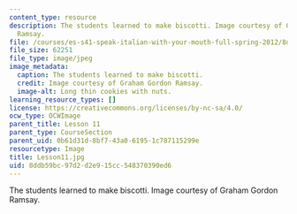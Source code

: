 ```yaml
---
content_type: resource
description: The students learned to make biscotti. Image courtesy of Graham Gordon
  Ramsay.
file: /courses/es-s41-speak-italian-with-your-mouth-full-spring-2012/8ddb59bc97d2d2e915cc548370390ed6_Lesson11.jpg
file_size: 62251
file_type: image/jpeg
image_metadata:
  caption: The students learned to make biscotti.
  credit: Image courtesy of Graham Gordon Ramsay.
  image-alt: Long thin cookies with nuts.
learning_resource_types: []
license: https://creativecommons.org/licenses/by-nc-sa/4.0/
ocw_type: OCWImage
parent_title: Lesson 11
parent_type: CourseSection
parent_uid: 0b61d31d-8bf7-43a0-6195-1c787115299e
resourcetype: Image
title: Lesson11.jpg
uid: 8ddb59bc-97d2-d2e9-15cc-548370390ed6
---
```

The students learned to make biscotti. Image courtesy of Graham Gordon Ramsay.